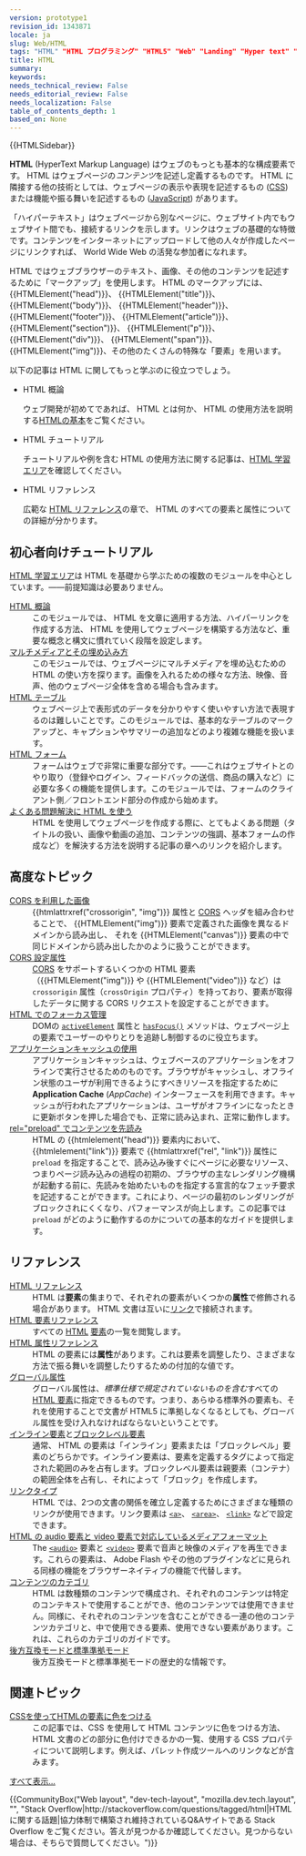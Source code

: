 ```yaml
---
version: prototype1
revision_id: 1343871
locale: ja
slug: Web/HTML
tags: "HTML" "HTML プログラミング" "HTML5" "Web" "Landing" "Hyper text" "Reference"
title: HTML
summary: 
keywords: 
needs_technical_review: False
needs_editorial_review: False
needs_localization: False
table_of_contents_depth: 1
based_on: None
---
```

<div>{{HTMLSidebar}}</div>

<p class="summary"><span class="seoSummary"><strong>HTML</strong> (HyperText Markup Language) はウェブのもっとも基本的な構成要素です。 HTML はウェブページの<em>コンテンツ</em>を記述し定義するものです。 HTML に隣接する他の技術としては、ウェブページの表示や表現を記述するもの (<a href="/ja/docs/Web/CSS">CSS</a>) または機能や振る舞いを記述するもの (<a href="/ja/docs/Web/JavaScript">JavaScript</a>) があります。</span></p>

<p>「ハイパーテキスト」はウェブページから別なページに、ウェブサイト内でもウェブサイト間でも、接続するリンクを示します。リンクはウェブの基礎的な特徴です。コンテンツをインターネットにアップロードして他の人々が作成したページにリンクすれば、 World Wide Web の活発な参加者になれます。</p>

<p>HTML ではウェブブラウザーのテキスト、画像、その他のコンテンツを記述するために「マークアップ」を使用します。 HTML のマークアップには、 {{HTMLElement("head")}}、 {{HTMLElement("title")}}、 {{HTMLElement("body")}}、 {{HTMLElement("header")}}、 {{HTMLElement("footer")}}、 {{HTMLElement("article")}}、 {{HTMLElement("section")}}、 {{HTMLElement("p")}}、 {{HTMLElement("div")}}、 {{HTMLElement("span")}}、 {{HTMLElement("img")}}、その他のたくさんの特殊な「要素」を用います。</p>

<p>以下の記事は HTML に関してもっと学ぶのに役立つでしょう。</p>

<section class="cleared" id="sect1">
<ul class="card-grid">
 <li><span>HTML 概論</span>

  <p>ウェブ開発が初めてであれば、 HTML とは何か、 HTML の使用方法を説明する<a href="/ja/docs/Learn/Getting_started_with_the_web/HTML_basics">HTMLの基本</a>をご覧ください。</p>
 </li>
 <li><span>HTML チュートリアル</span>
  <p>チュートリアルや例を含む HTML の使用方法に関する記事は、<a href="/ja/docs/Learn/HTML">HTML 学習エリア</a>を確認してください。</p>
 </li>
 <li><span>HTML リファレンス</span>
  <p>広範な <a href="/ja/docs/Web/HTML/Reference">HTML リファレンス</a>の章で、 HTML のすべての要素と属性についての詳細が分かります。</p>
 </li>
</ul>

<div class="row topicpage-table">
<div class="section">
<h2 class="Tools" id="Tools" name="Tools">初心者向けチュートリアル</h2>

<p><a href="/ja/docs/Learn/HTML">HTML 学習エリア</a>は HTML を基礎から学ぶための複数のモジュールを中心としています。――前提知識は必要ありません。</p>

<dl>
 <dt><a href="/ja/docs/Learn/HTML/Introduction_to_HTML">HTML 概論</a></dt>
 <dd>このモジュールでは、 HTML を文章に適用する方法、ハイパーリンクを作成する方法、 HTML を使用してウェブページを構築する方法など、重要な概念と構文に慣れていく段階を設定します。</dd>
 <dt><a href="/ja/docs/Learn/HTML/Multimedia_and_embedding">マルチメディアとその埋め込み方</a></dt>
 <dd>このモジュールでは、ウェブページにマルチメディアを埋め込むための HTML の使い方を探ります。画像を入れるための様々な方法、映像、音声、他のウェブページ全体を含める場合も含みます。</dd>
 <dt><a href="/ja/docs/Learn/HTML/Tables">HTML テーブル</a></dt>
 <dd>ウェブページ上で表形式のデータを分かりやすく使いやすい方法で表現するのは難しいことです。このモジュールでは、基本的なテーブルのマークアップと、キャプションやサマリーの追加などのより複雑な機能を扱います。</dd>
 <dt><a href="/ja/docs/Learn/HTML/Forms">HTML フォーム</a></dt>
 <dd>フォームはウェブで非常に重要な部分です。――これはウェブサイトとのやり取り（登録やログイン、フィードバックの送信、商品の購入など）に必要な多くの機能を提供します。このモジュールでは、フォームのクライアント側／フロントエンド部分の作成から始めます。</dd>
 <dt><a href="/ja/docs/Learn/HTML/Howto">よくある問題解決に HTML を使う</a></dt>
 <dd>HTML を使用してウェブページを作成する際に、とてもよくある問題（タイトルの扱い、画像や動画の追加、コンテンツの強調、基本フォームの作成など）を解決する方法を説明する記事の章へのリンクを紹介します。</dd>
</dl>

<h2 id="Advanced_topics">高度なトピック</h2>

<dl>
 <dt class="landingPageList"><a href="/ja/docs/Web/HTML/CORS_enabled_image">CORS を利用した画像</a></dt>
 <dd class="landingPageList">{{htmlattrxref("crossorigin", "img")}} 属性と <a class="glossaryLink" href="/ja/docs/Glossary/CORS">CORS</a> ヘッダを組み合わせることで、 {{HTMLElement("img")}} 要素で定義された画像を異なるドメインから読み出し、 それを {{HTMLElement("canvas")}} 要素の中で同じドメインから読み出したかのように扱うことができます。</dd>
 <dt class="landingPageList"><a href="/ja/docs/Web/HTML/CORS_settings_attributes">CORS 設定属性</a></dt>
 <dd class="landingPageList"><a href="/ja/docs/HTTP/Access_control_CORS">CORS</a> をサポートするいくつかの HTML 要素（{{HTMLElement("img")}} や {{HTMLElement("video")}} など）は <code>crossorigin</code> 属性（<code>crossOrigin</code> プロパティ）を持っており、要素が取得したデータに関する CORS リクエストを設定することができます。</dd>
 <dt class="landingPageList"><a href="/ja/docs/Web/HTML/Focus_management_in_HTML">HTML でのフォーカス管理</a></dt>
 <dd class="landingPageList">DOMの <code><a href="/ja/docs/Web/API/Document/activeElement">activeElement</a></code> 属性と <code><a href="/ja/docs/Web/API/Document/hasFocus">hasFocus()</a></code> メソッドは、ウェブページ上の要素でユーザーのやりとりを追跡し制御するのに役立ちます。</dd>
 <dt class="landingPageList"><a href="/ja/docs/Web/HTML/Using_the_application_cache">アプリケーションキャッシュの使用</a></dt>
 <dd class="landingPageList">アプリケーションキャッシュは、ウェブベースのアプリケーションをオフラインで実行させるためのものです。ブラウザがキャッシュし、オフライン状態のユーザが利用できるようにすべきリソースを指定するために <strong>Application Cache</strong> (<em>AppCache</em>) インターフェースを利用できます。キャッシュが行われたアプリケーションは、ユーザがオフラインになったときに更新ボタンを押した場合でも、正常に読み込まれ、正常に動作します。</dd>
 <dt class="landingPageList"><a href="https://developer.mozilla.org/ja/docs/Web/HTML/Preloading_content">rel="preload" でコンテンツを先読み</a></dt>
 <dd class="landingPageList">HTML の {{htmlelement("head")}} 要素内において、 {{htmlelement("link")}} 要素で {{htmlattrxref("rel", "link")}} 属性に <code>preload</code> を指定することで、読み込み後すぐにページに必要なリソース、つまりページ読み込みの過程の初期の、ブラウザの主なレンダリング機構が起動する前に、先読みを始めたいものを指定する宣言的なフェッチ要求を記述することができます。これにより、ページの最初のレンダリングがブロックされにくくなり、パフォーマンスが向上します。この記事では <code>preload</code> がどのように動作するのかについての基本的なガイドを提供します。</dd>
</dl>
</div>

<div class="section">
<h2 class="Documentation" id="References">リファレンス</h2>

<dl>
 <dt class="landingPageList"><a href="/ja/docs/Web/HTML/Reference">HTML リファレンス</a></dt>
 <dd class="landingPageList">HTML は<strong>要素</strong>の集まりで、それぞれの要素がいくつかの<strong>属性</strong>で修飾される場合があります。 HTML 文書は互いに<a href="/en-US/docs/Web/HTML/Link_types">リンク</a>で接続されます。</dd>
 <dt class="landingPageList"><a href="/ja/docs/Web/HTML/Element">HTML 要素リファレンス</a></dt>
 <dd class="landingPageList">すべての <a class="glossaryLink" href="/ja/docs/Glossary/HTML">HTML</a> <a class="glossaryLink" href="/ja/docs/Glossary/Element">要素</a>の一覧を閲覧します。</dd>
 <dt class="landingPageList"><a href="/ja/docs/Web/HTML/Attributes">HTML 属性リファレンス</a></dt>
 <dd class="landingPageList">HTML の要素には<strong>属性</strong>があります。これは要素を調整したり、さまざまな方法で振る舞いを調整したりするための付加的な値です。</dd>
 <dt class="landingPageList"><a href="/ja/docs/Web/HTML/Global_attributes">グローバル属性</a></dt>
 <dd class="landingPageList">グローバル属性は、<em>標準仕様で規定されていないものを含む</em>すべての <a href="/ja/docs/Web/HTML/Element">HTML 要素</a>に指定できるものです。つまり、あらゆる標準外の要素も、それを使用することで文書が HTML5 に準拠しなくなるとしても、グローバル属性を受け入れなければならないということです。</dd>
 <dt class="landingPageList"><a href="/ja/docs/Web/HTML/Inline_elements">インライン要素</a>と<a href="/ja/docs/Web/HTML/Block-level_elements">ブロックレベル要素</a></dt>
 <dd class="landingPageList">通常、 HTML の要素は「インライン」要素または「ブロックレベル」要素</a>のどちらかです。インライン要素は、要素を定義するタグによって指定された範囲のみを占有します。ブロックレベル要素は親要素（コンテナ）の範囲全体を占有し、それによって「ブロック」を作成します。</dd>
 <dt class="landingPageList"><a href="/ja/docs/Web/HTML/Link_types">リンクタイプ</a></dt>
 <dd class="landingPageList">HTML では、2つの文書の関係を確立し定義するためにさまざまな種類のリンクが使用できます。リンク要素は <a href="/ja/docs/Web/HTML/Element/a"><code>&lt;a&gt;</code></a>、 <a href="/ja/docs/Web/HTML/Element/area"><code>&lt;area&gt;</code></a>、 <a href="/ja/docs/Web/HTML/Element/link"><code>&lt;link&gt;</code></a> などで設定できます。</dd>
 <dt class="landingPageList"><a href="/ja/docs/Web/HTML/Supported_media_formats">HTML の audio 要素と video 要素で対応しているメディアフォーマット</a></dt>
 
 <dd class="landingPageList">The <a href="/ja/docs/Web/HTML/Element/audio"><code>&lt;audio&gt;</code></a> 要素と <a href="/ja/docs/Web/HTML/Element/video"><code>&lt;video&gt;</code></a> 要素で音声と映像のメディアを再生できます。これらの要素は、 Adobe Flash やその他のプラグインなどに見られる同様の機能をブラウザーネイティブの機能で代替します。</dd>
 <dt class="landingPageList"><a href="/ja/docs/Web/HTML/Content_categories">コンテンツのカテゴリ</a></dt>
 <dd class="landingPageList">HTML は数種類のコンテンツで構成され、それぞれのコンテンツは特定のコンテキストで使用することができ、他のコンテンツでは使用できません。同様に、それぞれのコンテンツを含むことができる一連の他のコンテンツカテゴリと、中で使用できる要素、使用できない要素があります。これは、これらのカテゴリのガイドです。</dd>
 <dt class="landingPageList"><a href="/ja/docs/Web/HTML/Quirks_Mode_and_Standards_Mode">後方互換モードと標準準拠モード</a></dt>
 <dd class="landingPageList">後方互換モードと標準準拠モードの歴史的な情報です。</dd>
</dl>

<h2 class="landingPageList" id="Related_topics">関連トピック</h2>

<dl>
 <dt><a href="/ja/docs/Web/HTML/Applying_color">CSSを使ってHTMLの要素に色をつける</a></dt>
 <dd>この記事では、CSS を使用して HTML コンテンツに色をつける方法、 HTML 文書のどの部分に色付けできるかの一覧、使用する CSS プロパティについて説明します。例えば、パレット作成ツールへのリンクなどが含みます。</dd>
</dl>
</div>
</div>
<span class="alllinks"><a href="/ja/docs/tag/HTML">すべて表示...</a></span>

<p>{{CommunityBox("Web layout", "dev-tech-layout", "mozilla.dev.tech.layout", "", "Stack Overflow|http://stackoverflow.com/questions/tagged/html|HTML に関する話題|協力体制で構築され維持されているQ&amp;Aサイトである Stack Overflow をご覧ください。答えが見つかるか確認してください。見つからない場合は、そちらで質問してください。")}}</p>
</section>

